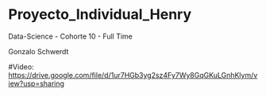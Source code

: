 # Proyecto_Individual_Henry

Data-Science - Cohorte 10 - Full Time

Gonzalo Schwerdt

#Video: https://drive.google.com/file/d/1ur7HGb3yg2sz4Fy7Wy8GqGKuLGnhKlym/view?usp=sharing
